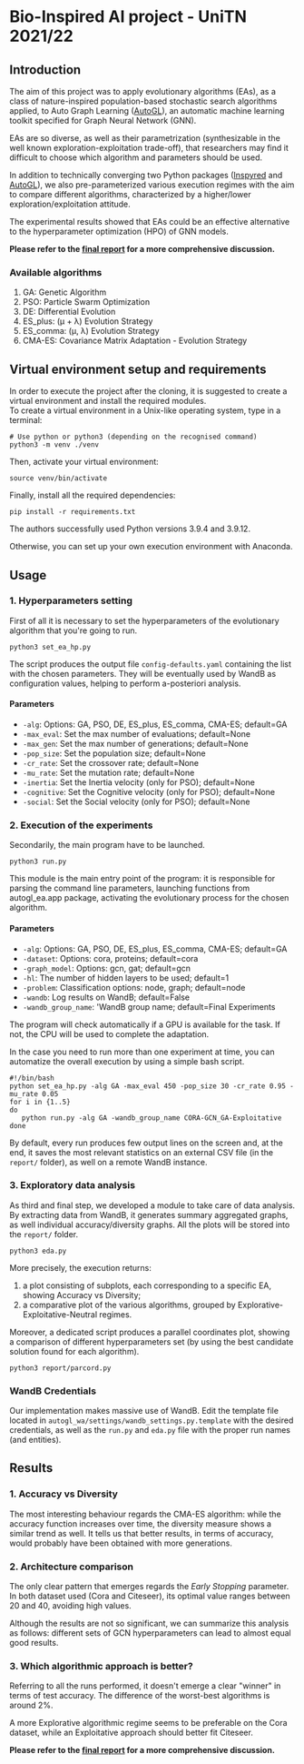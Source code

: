 # Bio-Inspired AI project - UniTN 2021/22

## Introduction

The aim of this project was to apply evolutionary algorithms (EAs), as a class of nature-inspired 
population-based stochastic search algorithms applied, to Auto Graph Learning 
([AutoGL](https://github.com/THUMNLab/AutoGL)), an automatic machine learning toolkit specified for Graph Neural Network (GNN).

EAs are so diverse, as well as their parametrization (synthesizable in the well known exploration-exploitation 
trade-off), that researchers may find it difficult to choose which algorithm and parameters should be used.

In addition to technically converging two Python packages ([Inspyred](https://github.com/aarongarrett/inspyred) and 
[AutoGL](https://github.com/THUMNLab/AutoGL)), we also pre-parameterized various execution regimes with the aim to 
compare different algorithms, characterized by a higher/lower exploration/exploitation attitude.

The experimental results showed that EAs could be an effective alternative to the hyperparameter optimization (HPO) of 
GNN models.

**Please refer to the [final report](https://github.com/s-pardox/Bio-AI-project/blob/main/report/Bio-AI_report.pdf) for 
a more comprehensive discussion.**

### Available algorithms

1. GA: Genetic Algorithm
2. PSO: Particle Swarm Optimization
3. DE: Differential Evolution
4. ES_plus: (μ + λ) Evolution Strategy
5. ES_comma: (μ, λ) Evolution Strategy
6. CMA-ES: Covariance Matrix Adaptation - Evolution Strategy

## Virtual environment setup and requirements

In order to execute the project after the cloning, it is suggested to create a virtual environment and install the 
required modules.  
To create a virtual environment in a Unix-like operating system, type in a terminal:

```
# Use python or python3 (depending on the recognised command)
python3 -m venv ./venv
```

Then, activate your virtual environment:

```
source venv/bin/activate
```

Finally, install all the required dependencies:

```
pip install -r requirements.txt
```

The authors successfully used Python versions 3.9.4 and 3.9.12.

Otherwise, you can set up your own execution environment with Anaconda.

## Usage

### 1. Hyperparameters setting

First of all it ìs necessary to set the hyperparameters of the evolutionary algorithm that you're going to run. 

```
python3 set_ea_hp.py
```

The script produces the output file `config-defaults.yaml` containing the list with the chosen parameters. They will be 
eventually used by WandB as configuration values, helping to perform a-posteriori analysis.

#### Parameters

* `-alg`: Options: GA, PSO, DE, ES_plus, ES_comma, CMA-ES; default=GA
* `-max_eval`: Set the max number of evaluations; default=None
* `-max_gen`: Set the max number of generations; default=None
* `-pop_size`: Set the population size; default=None
* `-cr_rate`: Set the crossover rate; default=None
* `-mu_rate`: Set the mutation rate; default=None
* `-inertia`: Set the Inertia velocity (only for PSO); default=None
* `-cognitive`: Set the Cognitive velocity (only for PSO); default=None
* `-social`: Set the Social velocity (only for PSO); default=None

### 2. Execution of the experiments

Secondarily, the main program have to be launched.

```
python3 run.py
```

This module is the main entry point of the program: it is responsible for parsing the command line parameters, launching
functions from autogl_ea.app package, activating the evolutionary process for the chosen algorithm.

#### Parameters

* `-alg`: Options: GA, PSO, DE, ES_plus, ES_comma, CMA-ES; default=GA
* `-dataset`: Options: cora, proteins; default=cora
* `-graph_model`: Options: gcn, gat; default=gcn
* `-hl`: The number of hidden layers to be used; default=1
* `-problem`: Classification options: node, graph; default=node
* `-wandb`: Log results on WandB; default=False
* `-wandb_group_name`: 'WandB group name; default=Final Experiments

The program will check automatically if a GPU is available for the task. If not, the CPU will be used to complete the 
adaptation.

In the case you need to run more than one experiment at time, you can automatize the overall execution by using a simple 
bash script.

```
#!/bin/bash
python set_ea_hp.py -alg GA -max_eval 450 -pop_size 30 -cr_rate 0.95 -mu_rate 0.05
for i in {1..5}
do
   python run.py -alg GA -wandb_group_name CORA-GCN_GA-Exploitative
done
```

By default, every run produces few output lines on the screen and, at the end, it saves the most relevant statistics on 
an external CSV file (in the `report/` folder), as well on a remote WandB instance.

### 3. Exploratory data analysis

As third and final step, we developed a module to take care of data analysis. By extracting data from WandB, it 
generates summary aggregated graphs, as well individual accuracy/diversity graphs. 
All the plots will be stored into the `report/` folder.

```
python3 eda.py
```

More precisely, the execution returns:
1. a plot consisting of subplots, each corresponding to a specific EA, showing Accuracy vs Diversity;
2. a comparative plot of the various algorithms, grouped by Explorative-Exploitative-Neutral regimes.

Moreover, a dedicated script produces a parallel coordinates plot, showing a comparison of different 
hyperparameters set (by using the best candidate solution found for each algorithm).

```
python3 report/parcord.py
```

### WandB Credentials

Our implementation makes massive use of WandB. Edit the template file located in `autogl_wa/settings/wandb_settings.py.template` 
with the desired credentials, as well as the `run.py` and `eda.py` file with the proper run names (and entities).

## Results

### 1. Accuracy vs Diversity

The most interesting behaviour regards the CMA-ES algorithm: while the accuracy function increases over time, 
the diversity measure shows a similar trend as well. It tells us that better results, in terms of accuracy, would
probably have been obtained with more generations.

### 2. Architecture comparison

The only clear pattern that emerges regards the *Early Stopping* parameter. In both dataset used (Cora and Citeseer), 
its optimal value ranges between 20 and 40, avoiding high values.

Although the results are not so significant, we can summarize this analysis as follows:
different sets of GCN hyperparameters can lead to almost equal good results.

### 3. Which algorithmic approach is better?

Referring to all the runs performed, it doesn't emerge a clear "winner" in terms of test accuracy.
The difference of the worst-best algorithms is around 2%.

A more Explorative algorithmic regime seems to be preferable on the Cora dataset, while an Exploitative approach should 
better fit Citeseer.

**Please refer to the [final report](https://github.com/s-pardox/Bio-AI-project/blob/main/report/Bio-AI_report.pdf) for a more 
comprehensive discussion.**
